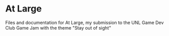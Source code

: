 # At Large
Files and documentation for At Large, my submission to the UNL Game Dev Club Game Jam with the theme "Stay out of sight"
